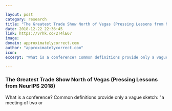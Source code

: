 ```yaml
---

layout: post
category: research
title: "The Greatest Trade Show North of Vegas (Pressing Lessons from NeurIPS 2018)"
date: 2018-12-22 22:36:45
link: https://vrhk.co/2T4lE67
image: 
domain: approximatelycorrect.com
author: "approximatelycorrect.com"
icon: 
excerpt: "What is a conference? Common definitions provide only a vague sketch: \"a meeting of two or"

---
```


### The Greatest Trade Show North of Vegas (Pressing Lessons from NeurIPS 2018)

What is a conference? Common definitions provide only a vague sketch: "a meeting of two or